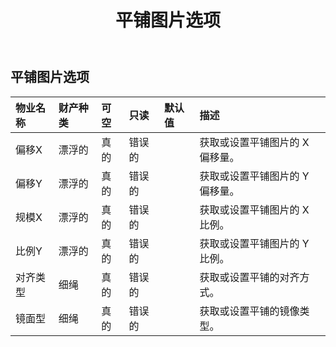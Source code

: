 ﻿---
title: 平铺图片选项
second_title: Aspose.Cells Cloud Documen
type: docs
url: /zh/specification/model/tilepicoption/
description: Aspose.Cells 云模型规范：TilePicOption。轻松处理 Excel 和其他电子表格文档，具有打开、生成、编辑、拆分、合并、比较和转换等功能
weight: 50
---
## **平铺图片选项**

 

|物业名称|财产种类|可空|只读|默认值|描述|
|:- |:- |:- |:- |:- |:- |
|偏移X|漂浮的|真的|错误的||获取或设置平铺图片的 X 偏移量。|
|偏移Y|漂浮的|真的|错误的||获取或设置平铺图片的 Y 偏移量。|
|规模X|漂浮的|真的|错误的||获取或设置平铺图片的 X 比例。|
|比例Y|漂浮的|真的|错误的||获取或设置平铺图片的 Y 比例。|
|对齐类型|细绳|真的|错误的||获取或设置平铺的对齐方式。|
|镜面型|细绳|真的|错误的||获取或设置平铺的镜像类型。|

